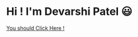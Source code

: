 # Hi ! I'm Devarshi Patel 😃

<a href="http://amazingdotdp.me/" target="_black"> You should Click Here ! </a>
